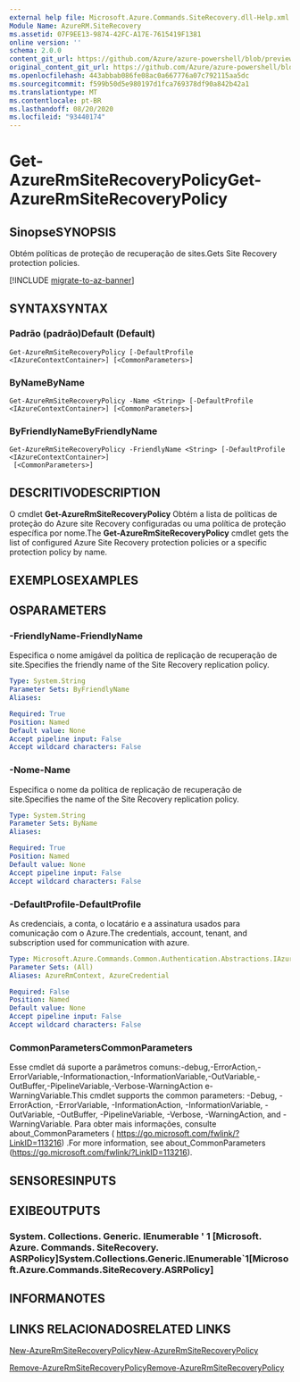 ```yaml
---
external help file: Microsoft.Azure.Commands.SiteRecovery.dll-Help.xml
Module Name: AzureRM.SiteRecovery
ms.assetid: 07F9EE13-9874-42FC-A17E-7615419F1381
online version: ''
schema: 2.0.0
content_git_url: https://github.com/Azure/azure-powershell/blob/preview/src/ResourceManager/SiteRecovery/Commands.SiteRecovery/help/Get-AzureRmSiteRecoveryPolicy.md
original_content_git_url: https://github.com/Azure/azure-powershell/blob/preview/src/ResourceManager/SiteRecovery/Commands.SiteRecovery/help/Get-AzureRmSiteRecoveryPolicy.md
ms.openlocfilehash: 443abbab086fe08ac0a667776a07c792115aa5dc
ms.sourcegitcommit: f599b50d5e980197d1fca769378df90a842b42a1
ms.translationtype: MT
ms.contentlocale: pt-BR
ms.lasthandoff: 08/20/2020
ms.locfileid: "93440174"
---
```

# <span data-ttu-id="8ede0-101">Get-AzureRmSiteRecoveryPolicy</span><span class="sxs-lookup"><span data-stu-id="8ede0-101">Get-AzureRmSiteRecoveryPolicy</span></span>

## <span data-ttu-id="8ede0-102">Sinopse</span><span class="sxs-lookup"><span data-stu-id="8ede0-102">SYNOPSIS</span></span>
<span data-ttu-id="8ede0-103">Obtém políticas de proteção de recuperação de sites.</span><span class="sxs-lookup"><span data-stu-id="8ede0-103">Gets Site Recovery protection policies.</span></span>

[!INCLUDE [migrate-to-az-banner](../../includes/migrate-to-az-banner.md)]

## <span data-ttu-id="8ede0-104">SYNTAX</span><span class="sxs-lookup"><span data-stu-id="8ede0-104">SYNTAX</span></span>

### <span data-ttu-id="8ede0-105">Padrão (padrão)</span><span class="sxs-lookup"><span data-stu-id="8ede0-105">Default (Default)</span></span>
```
Get-AzureRmSiteRecoveryPolicy [-DefaultProfile <IAzureContextContainer>] [<CommonParameters>]
```

### <span data-ttu-id="8ede0-106">ByName</span><span class="sxs-lookup"><span data-stu-id="8ede0-106">ByName</span></span>
```
Get-AzureRmSiteRecoveryPolicy -Name <String> [-DefaultProfile <IAzureContextContainer>] [<CommonParameters>]
```

### <span data-ttu-id="8ede0-107">ByFriendlyName</span><span class="sxs-lookup"><span data-stu-id="8ede0-107">ByFriendlyName</span></span>
```
Get-AzureRmSiteRecoveryPolicy -FriendlyName <String> [-DefaultProfile <IAzureContextContainer>]
 [<CommonParameters>]
```

## <span data-ttu-id="8ede0-108">DESCRITIVO</span><span class="sxs-lookup"><span data-stu-id="8ede0-108">DESCRIPTION</span></span>
<span data-ttu-id="8ede0-109">O cmdlet **Get-AzureRmSiteRecoveryPolicy** Obtém a lista de políticas de proteção do Azure site Recovery configuradas ou uma política de proteção específica por nome.</span><span class="sxs-lookup"><span data-stu-id="8ede0-109">The **Get-AzureRmSiteRecoveryPolicy** cmdlet gets the list of configured Azure Site Recovery protection policies or a specific protection policy by name.</span></span>

## <span data-ttu-id="8ede0-110">EXEMPLOS</span><span class="sxs-lookup"><span data-stu-id="8ede0-110">EXAMPLES</span></span>

## <span data-ttu-id="8ede0-111">OS</span><span class="sxs-lookup"><span data-stu-id="8ede0-111">PARAMETERS</span></span>

### <span data-ttu-id="8ede0-112">-FriendlyName</span><span class="sxs-lookup"><span data-stu-id="8ede0-112">-FriendlyName</span></span>
<span data-ttu-id="8ede0-113">Especifica o nome amigável da política de replicação de recuperação de site.</span><span class="sxs-lookup"><span data-stu-id="8ede0-113">Specifies the friendly name of the Site Recovery replication policy.</span></span>

```yaml
Type: System.String
Parameter Sets: ByFriendlyName
Aliases: 

Required: True
Position: Named
Default value: None
Accept pipeline input: False
Accept wildcard characters: False
```

### <span data-ttu-id="8ede0-114">-Nome</span><span class="sxs-lookup"><span data-stu-id="8ede0-114">-Name</span></span>
<span data-ttu-id="8ede0-115">Especifica o nome da política de replicação de recuperação de site.</span><span class="sxs-lookup"><span data-stu-id="8ede0-115">Specifies the name of the Site Recovery replication policy.</span></span>

```yaml
Type: System.String
Parameter Sets: ByName
Aliases: 

Required: True
Position: Named
Default value: None
Accept pipeline input: False
Accept wildcard characters: False
```

### <span data-ttu-id="8ede0-116">-DefaultProfile</span><span class="sxs-lookup"><span data-stu-id="8ede0-116">-DefaultProfile</span></span>
<span data-ttu-id="8ede0-117">As credenciais, a conta, o locatário e a assinatura usados para comunicação com o Azure.</span><span class="sxs-lookup"><span data-stu-id="8ede0-117">The credentials, account, tenant, and subscription used for communication with azure.</span></span>

```yaml
Type: Microsoft.Azure.Commands.Common.Authentication.Abstractions.IAzureContextContainer
Parameter Sets: (All)
Aliases: AzureRmContext, AzureCredential

Required: False
Position: Named
Default value: None
Accept pipeline input: False
Accept wildcard characters: False
```

### <span data-ttu-id="8ede0-118">CommonParameters</span><span class="sxs-lookup"><span data-stu-id="8ede0-118">CommonParameters</span></span>
<span data-ttu-id="8ede0-119">Esse cmdlet dá suporte a parâmetros comuns:-debug,-ErrorAction,-ErrorVariable,-Informationaction,-InformationVariable,-OutVariable,-OutBuffer,-PipelineVariable,-Verbose-WarningAction e-WarningVariable.</span><span class="sxs-lookup"><span data-stu-id="8ede0-119">This cmdlet supports the common parameters: -Debug, -ErrorAction, -ErrorVariable, -InformationAction, -InformationVariable, -OutVariable, -OutBuffer, -PipelineVariable, -Verbose, -WarningAction, and -WarningVariable.</span></span> <span data-ttu-id="8ede0-120">Para obter mais informações, consulte about_CommonParameters ( https://go.microsoft.com/fwlink/?LinkID=113216) .</span><span class="sxs-lookup"><span data-stu-id="8ede0-120">For more information, see about_CommonParameters (https://go.microsoft.com/fwlink/?LinkID=113216).</span></span>

## <span data-ttu-id="8ede0-121">SENSORES</span><span class="sxs-lookup"><span data-stu-id="8ede0-121">INPUTS</span></span>

## <span data-ttu-id="8ede0-122">EXIBE</span><span class="sxs-lookup"><span data-stu-id="8ede0-122">OUTPUTS</span></span>

### <span data-ttu-id="8ede0-123">System. Collections. Generic. IEnumerable ' 1 [Microsoft. Azure. Commands. SiteRecovery. ASRPolicy]</span><span class="sxs-lookup"><span data-stu-id="8ede0-123">System.Collections.Generic.IEnumerable\`1[Microsoft.Azure.Commands.SiteRecovery.ASRPolicy]</span></span>

## <span data-ttu-id="8ede0-124">INFORMA</span><span class="sxs-lookup"><span data-stu-id="8ede0-124">NOTES</span></span>

## <span data-ttu-id="8ede0-125">LINKS RELACIONADOS</span><span class="sxs-lookup"><span data-stu-id="8ede0-125">RELATED LINKS</span></span>

[<span data-ttu-id="8ede0-126">New-AzureRmSiteRecoveryPolicy</span><span class="sxs-lookup"><span data-stu-id="8ede0-126">New-AzureRmSiteRecoveryPolicy</span></span>](./New-AzureRmSiteRecoveryPolicy.md)

[<span data-ttu-id="8ede0-127">Remove-AzureRmSiteRecoveryPolicy</span><span class="sxs-lookup"><span data-stu-id="8ede0-127">Remove-AzureRmSiteRecoveryPolicy</span></span>](./Remove-AzureRmSiteRecoveryPolicy.md)
